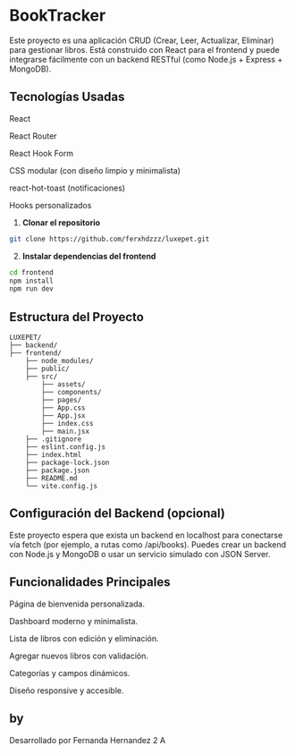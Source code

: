 # BookTracker
Este proyecto es una aplicación CRUD (Crear, Leer, Actualizar, Eliminar) para gestionar libros. Está construido con React para el frontend y puede integrarse fácilmente con un backend RESTful (como Node.js + Express + MongoDB).

## Tecnologías Usadas
React

React Router

React Hook Form

CSS modular (con diseño limpio y minimalista)

react-hot-toast (notificaciones)

Hooks personalizados


1. **Clonar el repositorio**
```bash
git clone https://github.com/ferxhdzzz/luxepet.git
```

2. **Instalar dependencias del frontend**
```bash
cd frontend
npm install
npm run dev  
```


## Estructura del Proyecto

```
LUXEPET/
├── backend/
├── frontend/
    ├── node_modules/
    ├── public/
    ├── src/
        ├── assets/
        ├── components/
        ├── pages/
        ├── App.css
        ├── App.jsx
        ├── index.css
        ├── main.jsx
    ├── .gitignore
    ├── eslint.config.js
    ├── index.html
    ├── package-lock.json
    ├── package.json
    ├── README.md
    └── vite.config.js
```
## Configuración del Backend (opcional)
Este proyecto espera que exista un backend en localhost para conectarse vía fetch (por ejemplo, a rutas como /api/books). Puedes crear un backend con Node.js y MongoDB o usar un servicio simulado con JSON Server.

## Funcionalidades Principales
Página de bienvenida personalizada.

Dashboard moderno y minimalista.

Lista de libros con edición y eliminación.

Agregar nuevos libros con validación.

Categorías y campos dinámicos.

Diseño responsive y accesible.


## by
Desarrollado por Fernanda Hernandez 2 A
